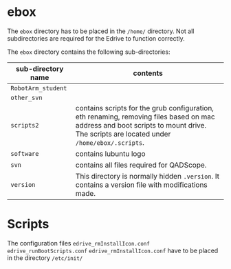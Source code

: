 # ebox

The `ebox` directory has to be placed in the `/home/` directory. Not all subdirectories are required for the Edrive to function correctly.

The `ebox` directory contains the following sub-directories:

sub-directory name | contents |
--- | ---
`RobotArm_student` | 
`other_svn` | 
`scripts2` | contains scripts for the grub configuration, eth renaming, removing files based on mac address and boot scripts to mount drive. The scripts are located under `/home/ebox/.scripts`.
`software` | contains lubuntu logo
`svn` | contains all files required for QADScope.
`version` | This directory is normally hidden `.version`. It contains a version file with modifications made.


# Scripts
The configuration files
`edrive_rmInstallIcon.conf`
`edrive_runBootScripts.conf`
`edrive_rmInstallIcon.conf`
have to be placed in the directory `/etc/init/`
